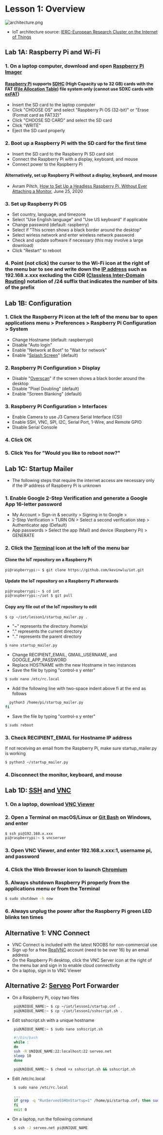 # Lesson 1: Overview

![architecture.png](https://github.com/kevinwlu/iot/blob/master/lesson1/architecture.png)

* IoT architecture source: [IERC-European Research Cluster on the Internet of Things](http://www.internet-of-things-research.eu/pdf/IoT-From%20Research%20and%20Innovation%20to%20Market%20Deployment_IERC_Cluster_eBook_978-87-93102-95-8_P.pdf)

## Lab 1A: Raspberry Pi and Wi-Fi

### 1. On a laptop computer, download and open [Raspberry Pi Imager](https://www.raspberrypi.org/software/) 

#### [Raspberry Pi](https://en.wikipedia.org/wiki/Raspberry_Pi) supports [SDHC](https://en.wikipedia.org/wiki/SD_card) (High Capacity up to 32 GB) cards with the FAT ([File Allocation Table](https://en.wikipedia.org/wiki/File_Allocation_Table)) file system only (cannot use SDXC cards with [exFAT](https://en.wikipedia.org/wiki/ExFAT))

* Insert the SD card to the laptop computer
* Click "CHOOSE OS" and select "Raspberry Pi OS (32-bit)" or "Erase (Format card as FAT32)"
* Click "CHOOSE SD CARD" and select the SD card
* Click "WRITE"
* Eject the SD card properly

### 2. Boot up a Raspberry Pi with the SD card for the first time

* Insert the SD card to the Raspberry Pi SD card slot
* Connect the Raspberry Pi with a display, keyboard, and mouse 
* Connect power to the Raspberry Pi

#### Alternatively, set up Raspberry Pi without a display, keyboard, and mouse

* Avram Piltch, [How to Set Up a Headless Raspberry Pi, Without Ever Attaching a Monitor](https://www.tomshardware.com/reviews/raspberry-pi-headless-setup-how-to,6028.html), June 25, 2020

### 3. Set up Raspberry Pi OS

* Set country, language, and timezone
* Select "Use English language" and "Use US keyboard" if applicable
* Change password (default: raspberry)
* Select if "This screen shows a black border around the desktop"
* Select wirless network and enter wireless network password
* Check and update software if necessary (this may involve a large download)
* Click "Restart" to reboot

### 4. Point (not click) the curser to the Wi-Fi icon at the right of the menu bar to see and write down the [IP address](https://en.wikipedia.org/wiki/IP_address) such as 192.168.x.xxx excluding the CIDR ([Classless Inter-Domain Routing](https://en.wikipedia.org/wiki/Classless_Inter-Domain_Routing)) notation of /24 suffix that indicates the number of bits of the prefix

## Lab 1B: Configuration

### 1. Click the Raspberry Pi icon at the left of the menu bar to open applications menu > Preferences > Raspberry Pi Configuration > System

* Change Hostname (default: raspberrypi)
* Disable "Auto login" 
* Enable "Network at Boot" to "Wait for network"
* Enable "[Splash Screen](https://en.wikipedia.org/wiki/Splash_screen)" (default)

### 2. Raspberry Pi Configuration > Display

* Disable "[Overscan](https://en.wikipedia.org/wiki/Overscan)" if the screen shows a black border around the desktop
* Disable "Pixel Doubling" (default)
* Enable "Screen Blanking" (default)

### 3. Raspberry Pi Configuration > Interfaces

* Enable Camera to use J3 Camera Serial Interface (CSI) 
* Enable SSH, VNC, SPI, I2C, Serial Port, 1-Wire, and Remote GPIO
* Disable Serial Console

### 4. Click OK

### 5. Click Yes for "Would you like to reboot now?"

## Lab 1C: Startup Mailer
* The following steps that require the internet access are necessary only if the IP address of Raspberry Pi is unknown

### 1. Enable Google 2-Step Verification and generate a Google App 16-letter password

* My Account > Sign-in & security > Signing in to Google > 
* 2-Step Verification > TURN ON > Select a second verification step > Authenticator app (Default)
* App passwords > Select the app (Mail) and device (Raspberry Pi) > GENERATE

### 2. Click the [Terminal](https://en.wikipedia.org/wiki/Terminal_emulator) icon at the left of the menu bar

#### Clone the IoT repository on a Raspberry Pi
```sh
pi@raspberrypi:~ $ git clone https://github.com/kevinwlu/iot.git
```

#### Update the IoT repository on a Raspberry Pi afterwards
```sh
pi@raspberrypi:~ $ cd iot
pi@raspberrypi:~/iot $ git pull
```

#### Copy any file out of the IoT repository to edit
```sh
$ cp ~/iot/lesson1/startup_mailer.py .
```
* "~" represents the directory /home/pi
* "." represents the current directory
* ".." represents the parent directory
```sh
$ nano startup_mailer.py
```
* Change RECIPIENT_EMAIL, GMAIL_USERNAME, and GOOGLE_APP_PASSWORD
* Replace HOSTNAME with the new Hostname in two instances
* Save the file by typing "control-x y enter"
```sh
$ sudo nano /etc/rc.local
```
* Add the following line with two-space indent above fi at the end as follows
```sh
  python3 /home/pi/startup_mailer.py
fi
```
* Save the file by typing "control-x y enter"
```sh
$ sudo reboot
```

### 3. Check RECIPIENT_EMAIL for Hostname IP address

If not receiving an email from the Raspberry Pi, make sure startup_mailer.py is working
```sh
$ python3 ~/startup_mailer.py
```

### 4. Disconnect the monitor, keyboard, and mouse

## Lab 1D: [SSH](https://en.wikipedia.org/wiki/Secure_Shell) and [VNC](https://en.wikipedia.org/wiki/Virtual_Network_Computing)

### 1. On a laptop, download [VNC Viewer](https://www.realvnc.com/download/viewer)

### 2. Open a Terminal on macOS/Linux or [Git Bash](https://gitforwindows.org/) on Windows, and enter
```sh
$ ssh pi@192.168.x.xxx
pi@raspberrypi:~ $ vncserver
```
### 3. Open VNC Viewer, and enter 192.168.x.xxx:1, username pi, and password

### 4. Click the Web Browser icon to launch [Chromium](https://en.wikipedia.org/wiki/Chromium_(web_browser))

### 5. Always shutdown Raspberry Pi properly from the applications menu or from the Terminal
```sh
$ sudo shutdown -h now
```
### 6. Always unplug the power after the Raspberry Pi green LED blinks ten times

## Alternative 1: VNC Connect

* VNC Connect is included with the latest NOOBS for non-commercial use
* Sign up for a free [RealVNC](https://www.realvnc.com) account (need to be over 16) by an email address
* On the Raspberry Pi desktop, click the VNC Server icon at the right of the menu bar and sign in to enable cloud connectivity
* On a laptop, sign in to VNC Viewer

## Alternative 2: [Serveo](https://github.com/milio48/serveo) Port Forwarder

* On a Raspberry Pi, copy two files
```sh
    pi@UNIQUE_NAME:~ $ cp ~/iot/lesson1/startup.cnf .
    pi@UNIQUE_NAME:~ $ cp ~/iot/lesson1/sshscript.sh .
```
* Edit sshscript.sh with a unique hostname
```sh
    pi@UNIQUE_NAME:~ $ sudo nano sshscript.sh
```
```sh
    #!/bin/bash   
    while :   
    do   
    ssh -R UNIQUE_NAME:22:localhost:22 serveo.net   
    sleep 10  
    done
```
```sh
    pi@UNIQUE_NAME:~ $ chmod +x sshscript.sh && sshscript.sh
```
* Edit /etc/rc.local
```sh
    $ sudo nano /etc/rc.local
```
```sh
    ...
    if grep -q "RunServeoSSHOnStartup=1" /home/pi/startup.cnf; then sudo /home/pi/sshscript.sh &  
    fi 
    exit 0
```
* On a laptop, run the following command
```sh
    $ ssh -J serveo.net pi@UNIQUE_NAME
```
